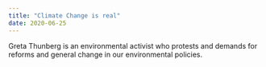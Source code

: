 ```yaml
---
title: "Climate Change is real"
date: 2020-06-25
---
```

Greta Thunberg is an environmental activist who protests and demands for reforms and general change in our environmental policies.
